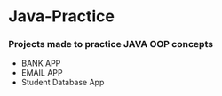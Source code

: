 # Java-Practice
### Projects made to practice JAVA OOP concepts
- BANK APP
- EMAIL APP
- Student Database App
